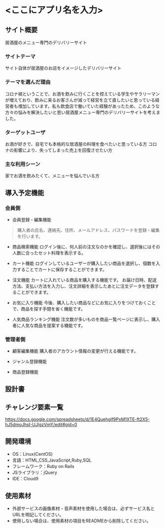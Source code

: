 # <ここにアプリ名を入力>

## サイト概要
居酒屋のメニュー専門のデリバリーサイト

### サイトテーマ
サイト自体が居酒屋のお店をイメージしたデリバリーサイト

### テーマを選んだ理由
コロナ禍ということで、お酒を飲みに行くことを控えている学生やサラリーマンが増えており、飲みに来るお客さんが減って経営を立て直したいと思っている経営者も増加しています。私も飲食店で働いていた経験があったため、このような方々の悩みを解決したいと思い居酒屋メニュー専門のデリバリーサイトを考えました。

### ターゲットユーザ
お酒が好きで、自宅でも本格的な居酒屋の料理を食べたいと思っている方
コロナの影響により、失ってしまった売上を回復させたい方

### 主な利用シーン
家でお酒を飲みたくて、メニューを悩んでいる方

## 導入予定機能
### 会員側
- 会員登録・編集機能

> 購入者の氏名、連絡先、住所、メールアドレス、パスワードを登録・編集を行います。

- 商品検索機能
ログイン後に、何人前の注文なのかを確認し、選択後にはその人数に合ったセット料理を表示する。　

- カート機能
ログインしているユーザーが購入したい商品を選択し、個数を入力することでカートに保存することができます。

- 注文機能
カートに入れている商品を購入する機能です。
お届け日時、配送方法、支払い方法を入力し、注文詳細を表示したあとに注文データを登録することができます。

- お気に入り機能
今後、購入したい商品などにお気に入りをつけておくことで、商品を探す手間を省く機能です。

- 人気商品ランキング機能
注文数が多いものを商品一覧ページに表示し、購入者に人気な商品を提案する機能です。

### 管理者側
- 顧客編集機能
購入者のアカウント情報の変更が行える機能です。

- ジャンル登録機能


- 商品登録機能


## 設計書


## チャレンジ要素一覧
<https://docs.google.com/spreadsheets/d/1E4Quehglf9PxM1XTE-ft2X5-hJ5dmoJhsI-UJlgzVmY/edit#gid=0>

## 開発環境
- OS：Linux(CentOS)
- 言語：HTML,CSS,JavaScript,Ruby,SQL
- フレームワーク：Ruby on Rails
- JSライブラリ：jQuery
- IDE：Cloud9

## 使用素材
- 外部サービスの画像素材・音声素材を使用した場合は、必ずサービス名とURLを明記してください。
- 使用しない場合は、使用素材の項目をREADMEから削除してください。
